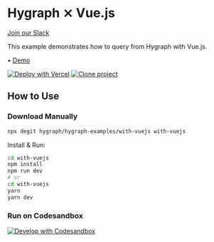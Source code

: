 # Hygraph ⨯ Vue.js

[Join our Slack](https://slack.hygraph.com)

This example demonstrates how to query from Hygraph with Vue.js.

• [Demo](https://hygraph-with-vuejs.vercel.app)

[![Deploy with Vercel](https://vercel.com/button)](https://vercel.com/import/project?template=https://github.com/hygraph/hygraph-examples/tree/master/with-vuejs) [![Clone project](https://hygraph.com/button)](https://app.hygraph.com/clone/0ff23f7a41ce4da69a366ab299cc24d8)

## How to Use

### Download Manually

```bash
npx degit hygraph/hygraph-examples/with-vuejs with-vuejs
```

Install & Run:

```bash
cd with-vuejs
npm install
npm run dev
# or
cd with-vuejs
yarn
yarn dev
```

### Run on Codesandbox

[![Develop with Codesandbox](https://codesandbox.io/static/img/play-codesandbox.svg)](https://codesandbox.io/s/github/hygraph/hygraph-examples/tree/master/with-vuejs)
